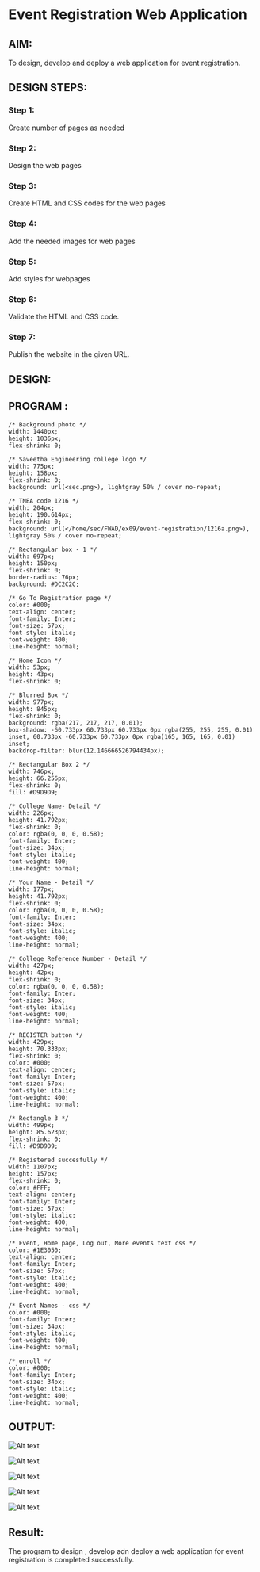 # Event Registration Web Application

## AIM:
To design, develop and deploy a web application for event registration.

## DESIGN STEPS:

### Step 1:
Create number of pages as needed

### Step 2:
Design the web pages

### Step 3:
Create HTML and CSS codes for the web pages

### Step 4:
Add the needed images for web pages

### Step 5:
Add styles for webpages

### Step 6:

Validate the HTML and CSS code.

### Step 7:

Publish the website in the given URL.

## DESIGN:

## PROGRAM :

    /* Background photo */
    width: 1440px;
    height: 1036px;
    flex-shrink: 0; 

    /* Saveetha Engineering college logo */
    width: 775px;
    height: 158px;
    flex-shrink: 0;
    background: url(<sec.png>), lightgray 50% / cover no-repeat;

    /* TNEA code 1216 */
    width: 204px;
    height: 190.614px;
    flex-shrink: 0;
    background: url(</home/sec/FWAD/ex09/event-registration/1216a.png>), lightgray 50% / cover no-repeat;

    /* Rectangular box - 1 */
    width: 697px;
    height: 150px;
    flex-shrink: 0;
    border-radius: 76px;
    background: #DC2C2C;

    /* Go To Registration page */
    color: #000;
    text-align: center;
    font-family: Inter;
    font-size: 57px;
    font-style: italic;
    font-weight: 400;
    line-height: normal;

    /* Home Icon */
    width: 53px;
    height: 43px;
    flex-shrink: 0;

    /* Blurred Box */
    width: 977px;
    height: 845px;
    flex-shrink: 0;
    background: rgba(217, 217, 217, 0.01);
    box-shadow: -60.733px 60.733px 60.733px 0px rgba(255, 255, 255, 0.01) inset, 60.733px -60.733px 60.733px 0px rgba(165, 165, 165, 0.01) inset;
    backdrop-filter: blur(12.146666526794434px);

    /* Rectangular Box 2 */
    width: 746px;
    height: 66.256px;
    flex-shrink: 0;
    fill: #D9D9D9;

    /* College Name- Detail */
    width: 226px;
    height: 41.792px;
    flex-shrink: 0;
    color: rgba(0, 0, 0, 0.58);
    font-family: Inter;
    font-size: 34px;
    font-style: italic;
    font-weight: 400;
    line-height: normal;

    /* Your Name - Detail */
    width: 177px;
    height: 41.792px;
    flex-shrink: 0;
    color: rgba(0, 0, 0, 0.58);
    font-family: Inter;
    font-size: 34px;
    font-style: italic;
    font-weight: 400;
    line-height: normal;

    /* College Reference Number - Detail */
    width: 427px;
    height: 42px;
    flex-shrink: 0;
    color: rgba(0, 0, 0, 0.58);
    font-family: Inter;
    font-size: 34px;
    font-style: italic;
    font-weight: 400;
    line-height: normal;

    /* REGISTER button */
    width: 429px;
    height: 70.333px;
    flex-shrink: 0;
    color: #000;
    text-align: center;
    font-family: Inter;
    font-size: 57px;
    font-style: italic;
    font-weight: 400;
    line-height: normal;

    /* Rectangle 3 */
    width: 499px;
    height: 85.623px;
    flex-shrink: 0;
    fill: #D9D9D9;

    /* Registered succesfully */
    width: 1107px;
    height: 157px;
    flex-shrink: 0;
    color: #FFF;
    text-align: center;
    font-family: Inter;
    font-size: 57px;
    font-style: italic;
    font-weight: 400;
    line-height: normal;

    /* Event, Home page, Log out, More events text css */
    color: #1E3050;
    text-align: center;
    font-family: Inter;
    font-size: 57px;
    font-style: italic;
    font-weight: 400;
    line-height: normal;

    /* Event Names - css */
    color: #000;
    font-family: Inter;
    font-size: 34px;
    font-style: italic;
    font-weight: 400;
    line-height: normal;

    /* enroll */
    color: #000;
    font-family: Inter;
    font-size: 34px;
    font-style: italic;
    font-weight: 400;
    line-height: normal;

## OUTPUT:
![Alt text](image.png)

![Alt text](image-1.png)

![Alt text](image-2.png)

![Alt text](image-3.png)

![Alt text](image-4.png)

## Result:
The program to design , develop adn deploy a web application for event registration is completed successfully.
